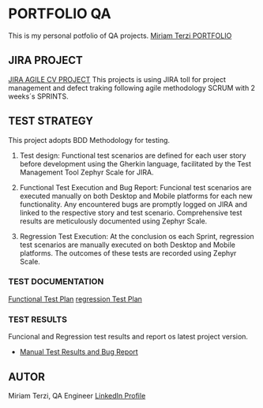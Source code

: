 # PORTFOLIO QA
This is my personal potfolio of QA projects.
[Miriam Terzi PORTFOLIO](https://miriamterziqaorganization.github.io/portfolioqa/) 

## JIRA PROJECT
[JIRA AGILE CV PROJECT](https://terzimiriam.atlassian.net/jira/software/c/projects/PQA/boards/3)
This projects is using JIRA toll for project management and defect traking following agile methodology SCRUM with 2 weeks´s SPRINTS.

## TEST STRATEGY
This project adopts BDD Methodology for testing.

1. Test design: Functional test scenarios are defined for each user story before development using the Gherkin language, facilitated by the Test Management Tool Zephyr Scale for JIRA.

2. Functional Test Execution and Bug Report: Funcional test scenarios are executed manually on both Desktop and Mobile platforms for each new functionality. Any encountered bugs are promptly logged on JIRA and linked to the respective story and test scenario. Comprehensive test results are meticulously documented using Zephyr Scale.

3. Regression Test Execution: At the conclusion os each Sprint, regression test scenarios are manually executed on both Desktop and Mobile platforms. The outcomes of these tests are recorded using Zephyr Scale.

### TEST DOCUMENTATION
[Functional Test Plan](/tests/test-plan.pdf)
[regression Test Plan](/tests/regression-test-plan.pdf)

### TEST RESULTS
Funcional and Regression test results and report os latest project version.
* [Manual Test Results and Bug Report](/test/test-results-and.bug-report.pdf)

## AUTOR
Miriam Terzi, QA Engineer
[LinkedIn Profile](https://www.linkedin.com/in/miriam-terzi-4346a868/)
